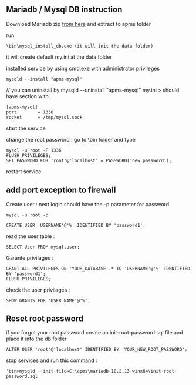 
Mariadb / Mysql DB instruction
---
Download Mariadb zip  [from here](https://mariadb.org/download/) and extract to apms folder 

run 
```
\bin\mysql_install_db.exe (it will init the data folder)
```
it will create default my.ini at the data folder 

installed service by using cmd.exe with administrator privileges
```
mysqld --install "apms-mysql"
```
// you can uninstall by  mysqld --uninstall "apms-mysql"
my.ini > should have section with 
```
[apms-mysql]
port		= 1336
socket		= /tmp/mysql.sock
```
start the service


change the root password :
go to \bin folder and type 
```
mysql -u root -P 1336
FLUSH PRIVILEGES;
SET PASSWORD FOR 'root'@'localhost' = PASSWORD('new_password');
```
restart service

add port exception to firewall 
---

Create user :
next login should have the -p parameter for password
```
mysql -u root -p 
```

```
CREATE USER 'USERNAME'@'%' IDENTIFIED BY 'password1';
```
read the user table :
```
SELECT User FROM mysql.user; 
```
Garante privilages :
```
GRANT ALL PRIVILEGES ON 'YOUR_DATABASE'.* TO 'USERNAME'@'%' IDENTIFIED BY 'password1';
FLUSH PRIVILEGES;
```
check the user privilages :
```
SHOW GRANTS FOR 'USER_NAME'@'%';
```

Reset root password 
-----

if you forgot your root password create an init-root-password.sql file and place it into the db folder 
```
ALTER USER 'root'@'localhost' IDENTIFIED BY 'YOUR_NEW_ROOT_PASSWORD';
```
stop services and run this command :
```
'bin>mysqld --init-file=C:\apms\mariadb-10.2.13-winx64\init-root-password.sql
```
